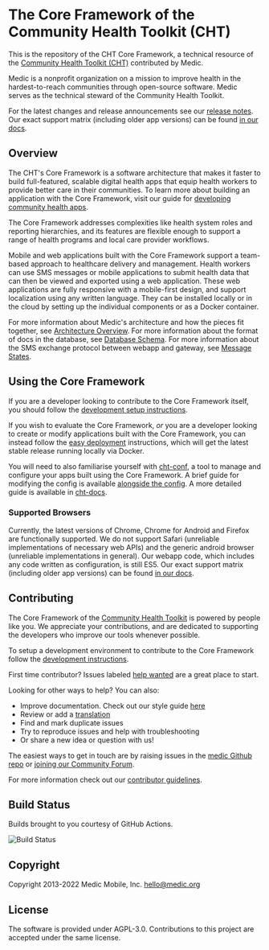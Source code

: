 # The Core Framework of the Community Health Toolkit (CHT)

This is the repository of the CHT Core Framework, a technical resource of the [Community Health Toolkit (CHT)](https://communityhealthtoolkit.org) contributed by Medic.

Medic is a nonprofit organization on a mission to improve health in the hardest-to-reach communities through open-source software. Medic serves as the technical steward of the Community Health Toolkit.

For the latest changes and release announcements see our [release notes](https://github.com/medic/cht-core/tree/master/release-notes). Our exact support matrix (including older app versions) can be found [in our docs](https://docs.communityhealthtoolkit.org/core/overview/supported-software/).

## Overview

The CHT's Core Framework is a software architecture that makes it faster to build full-featured, scalable digital health apps that equip health workers to provide better care in their communities. To learn more about building an application with the Core Framework, visit our guide for [developing community health apps](https://docs.communityhealthtoolkit.org/apps/).

The Core Framework addresses complexities like health system roles and reporting hierarchies, and its features are flexible enough to support a range of health programs and local care provider workflows.

Mobile and web applications built with the Core Framework support a team-based approach to healthcare delivery and management. Health workers can use SMS messages or mobile applications to submit health data that can then be viewed and exported using a web application. These web applications are fully responsive with a mobile-first design, and support localization using any written language. They can be installed locally or in the cloud by setting up the individual components or as a Docker container.

For more information about Medic's architecture and how the pieces fit together, see [Architecture Overview](https://docs.communityhealthtoolkit.org/core/overview/architecture/).
For more information about the format of docs in the database, see [Database Schema](https://docs.communityhealthtoolkit.org/core/overview/db-schema/).
For more information about the SMS exchange protocol between webapp and gateway, see [Message States](https://docs.communityhealthtoolkit.org/apps/guides/messaging/sms-states/).

## Using the Core Framework

If you are a developer looking to contribute to the Core Framework itself, you should follow the [development setup instructions](./DEVELOPMENT.md).

If you wish to evaluate the Core Framework, _or_ you are a developer looking to create or modify applications built with the Core Framework, you can instead follow the [easy deployment](https://docs.communityhealthtoolkit.org/apps/tutorials/local-setup/) instructions, which will get the latest stable release running locally via Docker.

You will need to also familiarise yourself with [cht-conf](https://github.com/medic/cht-conf), a tool to manage and configure your apps built using the Core Framework. A brief guide for modifying the config is available [alongside the config](./config/default/GUIDE.md). A more detailed guide is available in [cht-docs](https://docs.communityhealthtoolkit.org/apps/).

### Supported Browsers

Currently, the latest versions of Chrome, Chrome for Android and Firefox are functionally supported. We do not support Safari (unreliable implementations of necessary web APIs) and the generic android browser (unreliable implementations in general). Our webapp code, which includes any code written as configuration, is still ES5. Our exact support matrix (including older app versions) can be found [in our docs](https://docs.communityhealthtoolkit.org/core/overview/supported-software/).

## Contributing

The Core Framework of the [Community Health Toolkit](https://communityhealthtoolkit.org) is powered by people like you. We appreciate your contributions, and are dedicated to supporting the developers who improve our tools whenever possible.

To setup a development environment to contribute to the Core Framework follow the [development instructions](./DEVELOPMENT.md).

First time contributor? Issues labeled [help wanted](https://github.com/medic/cht-core/labels/Help%20wanted) are a great place to start.

Looking for other ways to help? You can also:
* Improve documentation. Check out our style guide [here](https://docs.communityhealthtoolkit.org/contribute/docs/style-guide/)
* Review or add a [translation](CONTRIBUTING.md#translations)
* Find and mark duplicate issues
* Try to reproduce issues and help with troubleshooting
* Or share a new idea or question with us!

The easiest ways to get in touch are by raising issues in the [medic Github repo](https://github.com/medic/cht-core/issues) or [joining our Community Forum](https://forum.communityhealthtoolkit.org).

For more information check out our [contributor guidelines](CONTRIBUTING.md).

## Build Status

Builds brought to you courtesy of GitHub Actions.

![Build Status](https://github.com/medic/cht-core/actions/workflows/build.yml/badge.svg)

## Copyright

Copyright 2013-2022 Medic Mobile, Inc. <hello@medic.org>

## License

The software is provided under AGPL-3.0. Contributions to this project are accepted under the same license.
